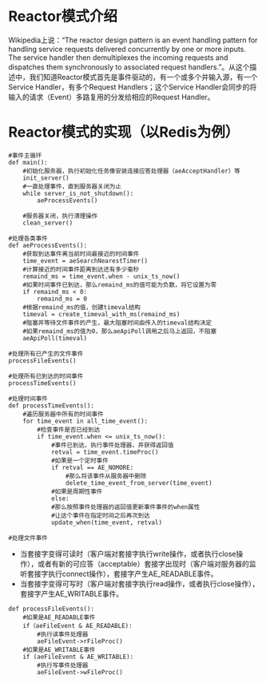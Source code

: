 # Reactor模式介绍  

Wikipedia上说：“The reactor design pattern is an event handling pattern for handling service requests delivered concurrently by one or more inputs. The service handler then demultiplexes the incoming requests and dispatches them synchronously to associated request handlers.”。从这个描述中，我们知道Reactor模式首先是事件驱动的，有一个或多个并输入源，有一个Service Handler，有多个Request Handlers；这个Service Handler会同步的将输入的请求（Event）多路复用的分发给相应的Request Handler。  

# Reactor模式的实现（以Redis为例）  

```
#事件主循环
def main():
	#初始化服务器，执行初始化任务像安装连接应答处理器（aeAcceptHandler）等
	init_server()
	#一直处理事件，直到服务器关闭为止
	while server_is_not_shutdown():
		aeProcessEvents()

	#服务器关闭，执行清理操作
	clean_server()
```

```
#处理各类事件
def aeProcessEvents():
	#获取到达事件离当前时间最接近的时间事件
	time_event = aeSearchNearestTimer()
	#计算接近的时间事件距离到达还有多少毫秒
	remaind_ms = time_event.when - unix_ts_now()
	#如果时间事件已到达，那么remaind_ms的值可能为负数，将它设置为零
	if remaind_ms < 0:
		remaind_ms = 0
	#根据remaind_ms的值，创建timeval结构
	timeval = create_timeval_with_ms(remaind_ms)
	#阻塞并等待文件事件的产生，最大阻塞时间由传入的timeval结构决定
	#如果remaind_ms的值为0，那么aeApiPoll调用之后马上返回，不阻塞
	aeApiPoll(timeval)

#处理所有已产生的文件事件
processFileEvents()  

#处理所有已到达的时间事件
processTimeEvents()
```

```
#处理时间事件
def processTimeEvents():
	#遍历服务器中所有的时间事件
	for time_event in all_time_event():
		#检查事件是否已经到达
		if time_event.when <= unix_ts_now():
			#事件已到达，执行事件处理器，并获得返回值
			retval = time_event.timeProc()
			#如果是一个定时事件
			if retval == AE_NOMORE:
				#那么将该事件从服务器中删除
				delete_time_event_from_server(time_event)
			#如果是周期性事件
			else:
			#那么按照事件处理器的返回值更新事件事件的when属性
			#让这个事件在指定时间之后再次到达
			update_when(time_event, retval)

#处理文件事件
```
* 当套接字变得可读时（客户端对套接字执行write操作，或者执行close操作），或者有新的可应答（acceptable）套接字出现时（客户端对服务器的监听套接字执行connect操作），套接字产生AE_READABLE事件。  
* 当套接字变得可写时（客户端对套接字执行read操作，或者执行close操作），套接字产生AE_WRITABLE事件。  

```
def processFileEvents():
	#如果是AE_READABLE事件
	if（aeFileEvent & AE_READABLE):
		#执行读事件处理器
		aeFileEvent->rFileProc()
	#如果是AE_WRITABLE事件
	if (aeFileEvent & AE_WRITABLE):
		#执行写事件处理器
		aeFileEvent->wFileProc()
```

​	